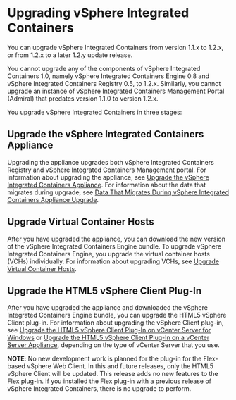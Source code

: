 # Upgrading vSphere Integrated Containers #

You can upgrade vSphere Integrated Containers from version 1.1.x to 1.2.x, or from 1.2.x to a later 1.2.y update release.

You cannot upgrade any of the components of vSphere Integrated Containers 1.0, namely vSphere Integrated Containers Engine 0.8 and vSphere Integrated Containers Registry 0.5, to 1.2.x. Similarly, you cannot upgrade an instance of vSphere Integrated Containers Management Portal (Admiral) that predates version 1.1.0 to version 1.2.x.

You upgrade vSphere Integrated Containers in three stages: 

## Upgrade the vSphere Integrated Containers Appliance

Upgrading the appliance upgrades both vSphere Integrated Containers Registry and vSphere Integrated Containers Management portal. For information about upgrading the appliance, see [Upgrade the vSphere Integrated Containers Appliance](upgrade_appliance.md). For information about the data that migrates during upgrade, see [Data That Migrates During vSphere Integrated Containers Appliance Upgrade](upgrade_data.md). 

## Upgrade Virtual Container Hosts

After you have upgraded the appliance, you can download the new version of the vSphere Integrated Containers Engine bundle. To upgrade vSphere Integrated Containers Engine, you upgrade the virtual container hosts (VCHs) individually. For information about upgrading VCHs, see [Upgrade Virtual Container Hosts](upgrade_vch.md).

## Upgrade the HTML5 vSphere Client Plug-In

After you have upgraded the appliance and downloaded the vSphere Integrated Containers Engine bundle, you can upgrade the HTML5 vSphere Client plug-in. For information about upgrading the vSphere Client plug-in, see [Upgrade the HTML5 vSphere Client Plug-In on vCenter Server for Windows](upgrade_h5_plugin_windows.md) or [Upgrade the HTML5 vSphere Client Plug-In on a vCenter Server Appliance](upgrade_h5_plugin_vcsa.md), depending on the type of vCenter Server that you use.
   
    
**NOTE**: No new development work is planned for the plug-in for the Flex-based vSphere Web Client. In this and future releases, only the HTML5 vSphere Client will be updated. This release adds no new features to the Flex plug-in. If you installed the Flex plug-in with a previous release of vSphere Integrated Containers, there is no upgrade to perform.